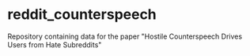 # reddit_counterspeech
Repository containing data for the paper "Hostile Counterspeech Drives Users from Hate Subreddits"
